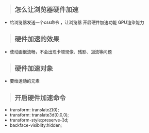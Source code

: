 > ## 怎么让浏览器硬件加速
- 给浏览器发送一个css命令 ，让浏览器 开启硬件加速功能 GPU渲染能力
> ## 硬件加速的效果
- 使动画很流畅，不会出现卡顿现像、残影、回流等问题
> ## 硬件加速对象
- 要给运动的元素 
> ## 开启硬件加速命令
- transform: translateZ(0);
- transform: translate3d(0,0,0);
- transform-style:preserve-3d;
- backface-visiblity:hidden;
